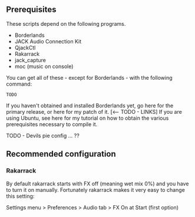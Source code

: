 


## Prerequisites

These scripts depend on the following programs.

- Borderlands
- JACK Audio Connection Kit
- QjackCtl
- Rakarrack
- jack_capture
- moc (music on console)


You can get all of these - except for Borderlands - with the following command:

    TODO

If you haven't obtained and installed Borderlands yet, go here for the primary release, or here for my patch of it. [<-- TODO - LINKS] If you are using Ubuntu, see here for my tutorial on how to obtain the various prerequisites necessary to compile it.

TODO - Devils pie config ... ?? 

## Recommended configuration

### Rakarrack

By default rakarrack starts with FX off (meaning wet mix 0%) and you have to turn it on manually. Fortunately rakarrack makes it very easy to change this setting:

Settings menu > Preferences > Audio tab > FX On at Start (first option)